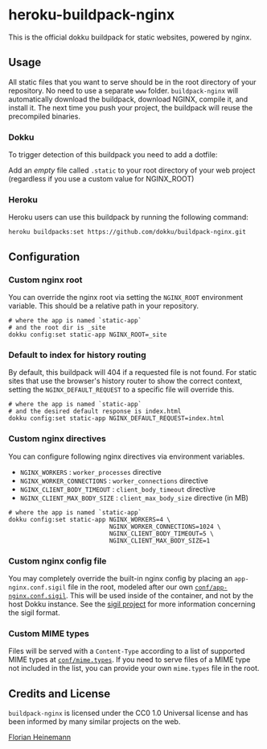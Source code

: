 # heroku-buildpack-nginx

This is the official dokku buildpack for static websites, powered by nginx.

## Usage

All static files that you want to serve should be in the root directory of your repository. No need to use a separate `www` folder. `buildpack-nginx` will automatically download the buildpack, download NGINX, compile it, and install it. The next time you push your project, the buildpack will reuse the precompiled binaries.

### Dokku

To trigger detection of this buildpack you need to add a dotfile:

Add an *empty* file called `.static` to your root directory of your web project (regardless if you use a custom value for NGINX_ROOT)

### Heroku

Heroku users can use this buildpack by running the following command:

```
heroku buildpacks:set https://github.com/dokku/buildpack-nginx.git
```

## Configuration

### Custom nginx root

You can override the nginx root via setting the `NGINX_ROOT` environment variable. This should be a relative path in your repository.

```shell
# where the app is named `static-app`
# and the root dir is _site
dokku config:set static-app NGINX_ROOT=_site
```

### Default to index for history routing

By default, this buildpack will 404 if a requested file is not found. For static sites that use the browser's history router to show the correct context, setting the `NGINX_DEFAULT_REQUEST` to a specific file will override this.

```shell
# where the app is named `static-app`
# and the desired default response is index.html
dokku config:set static-app NGINX_DEFAULT_REQUEST=index.html
```

### Custom nginx directives

You can configure following nginx directives via environment variables.

- `NGINX_WORKERS` : `worker_processes` directive
- `NGINX_WORKER_CONNECTIONS` : `worker_connections` directive
- `NGINX_CLIENT_BODY_TIMEOUT` : `client_body_timeout` directive
- `NGINX_CLIENT_MAX_BODY_SIZE` : `client_max_body_size` directive (in MB)

```shell
# where the app is named `static-app`
dokku config:set static-app NGINX_WORKERS=4 \
                            NGINX_WORKER_CONNECTIONS=1024 \
                            NGINX_CLIENT_BODY_TIMEOUT=5 \
                            NGINX_CLIENT_MAX_BODY_SIZE=1
```

### Custom nginx config file

You may completely override the built-in nginx config by placing an `app-nginx.conf.sigil` file in the root, modeled after our own [`conf/app-nginx.conf.sigil`](https://github.com/dokku/buildpack-nginx/blob/master/conf/app-nginx.conf.sigil). This will be used inside of the container, and not by the host Dokku instance. See the [sigil project](https://github.com/gliderlabs/sigil) for more information concerning the sigil format.

### Custom MIME types

Files will be served with a `Content-Type` according to a list of supported MIME types at [`conf/mime.types`](https://github.com/dokku/heroku-buildpack-nginx/blob/master/conf/mime.types). If you need to serve files of a MIME type not included in the list, you can provide your own `mime.types` file in the root.

## Credits and License

`buildpack-nginx` is licensed under the CC0 1.0 Universal license and has been informed by many similar projects on the web.

[Florian Heinemann](http://twitter.com/TheSumOfAll/)
